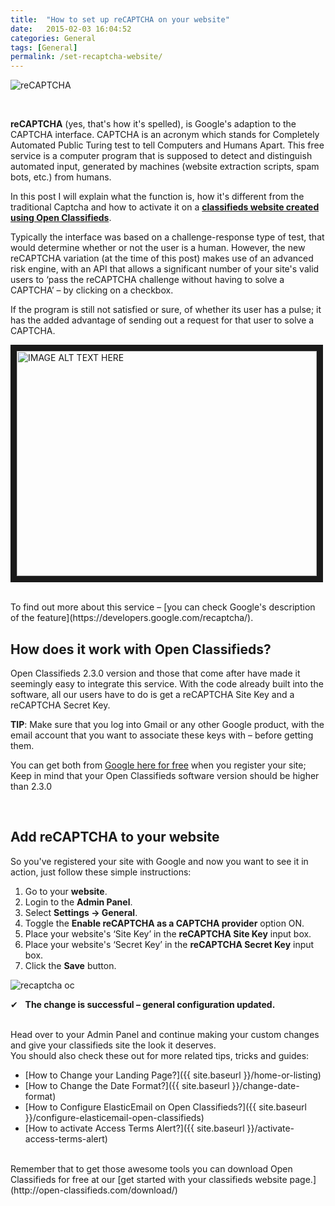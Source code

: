 ```yaml
---
title:  "How to set up reCAPTCHA on your website"
date:   2015-02-03 16:04:52
categories: General
tags: [General]
permalink: /set-recaptcha-website/
---
```

![reCAPTCHA](//open-classifieds.com/wp-content/uploads/2015/02/recaptcha.png) 

<br>

**reCAPTCHA** (yes, that's how it's spelled), is Google's adaption to the CAPTCHA interface. CAPTCHA is an acronym which stands for Completely Automated Public Turing test to tell Computers and Humans Apart. This free service is a computer program that is supposed to detect and distinguish automated input, generated by machines (website extraction scripts, spam bots, etc.) from humans. 

In this post I will explain what the function is, how it's different from the traditional Captcha and how to activate it on a **[classifieds website created using Open Classifieds](http://open-classifieds.com)**.

Typically the interface was based on a challenge-response type of test, that would determine whether or not the user is a human. However, the new reCAPTCHA variation (at the time of this post) makes use of an advanced risk engine, with an API that allows a significant number of your site's valid users to ‘pass the reCAPTCHA challenge without having to solve a CAPTCHA’ – by clicking on a checkbox.

If the program is still not satisfied or sure, of whether its user has a pulse; it has the added advantage of sending out a request for that user to solve a CAPTCHA.

<a href="https://www.youtube.com/watch?v=jwslDn3ImM0
" target="_blank"><img src="http://img.youtube.com/vi/jwslDn3ImM0/0.jpg" 
alt="IMAGE ALT TEXT HERE" width="480" height="360" border="10" /></a>

<br>
To find out more about this service – [you can check Google's description of the feature](https://developers.google.com/recaptcha/).   

<br>

## How does it work with Open Classifieds?

Open Classifieds 2.3.0 version and those that come after have made it seemingly easy to integrate this service. With the code already built into the software, all our users have to do is get a reCAPTCHA Site Key and a reCAPTCHA Secret Key.   

**TIP**: Make sure that you log into Gmail or any other Google product, with the email account that you want to associate these keys with – before getting them.

You can get both from [Google here for free](https://www.google.com/recaptcha) when you register your site; Keep in mind that your Open Classifieds software version should be higher than 2.3.0

<br>

## Add reCAPTCHA to your website

So you've registered your site with Google and now you want to see it in action, just follow these simple instructions:

1. Go to your **website**.
2. Login to the **Admin Panel**.
3. Select **Settings -> General**.
4. Toggle the **Enable reCAPTCHA as a CAPTCHA provider** option ON.
5. Place your website's ‘Site Key’ in the **reCAPTCHA Site Key** input box.
6. Place your website's ‘Secret Key’ in the **reCAPTCHA Secret Key** input box.
7. Click the **Save** button.

![recaptcha oc](//open-classifieds.com/wp-content/uploads/2015/02/recaptcha-oc.png) 

✔   **The change is successful – general configuration updated.**  

<br>
Head over to your Admin Panel and continue making your custom changes and give your classifieds site the look it deserves.

<br>
You should also check these out for more related tips, tricks and guides: 

* [How to Change your Landing Page?]({{ site.baseurl }}/home-or-listing)
* [How to Change the Date Format?]({{ site.baseurl }}/change-date-format)
* [How to Configure ElasticEmail on Open Classifieds?]({{ site.baseurl }}/configure-elasticemail-open-classifieds)
* [How to activate Access Terms Alert?]({{ site.baseurl }}/activate-access-terms-alert)

<br>
<span class="glyphicon glyphicon-arrow-right"></span> Remember that to get those awesome tools you can download Open Classifieds for free at our [get started with your classifieds website page.](http://open-classifieds.com/download/)

